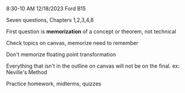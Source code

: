 8:30-10 AM
12/18/2023
Ford B15

Seven questions, Chapters 1,2,3,4,8

First question is **memorization** of a concept or theorem, not technical

Check topics on canvas, memorize need to remember

Don't memorize floating point transformation

Everything that isn't in the outline on canvas will not be on the final. ex: Neville's Method

Practice homework, midterms, quizzes